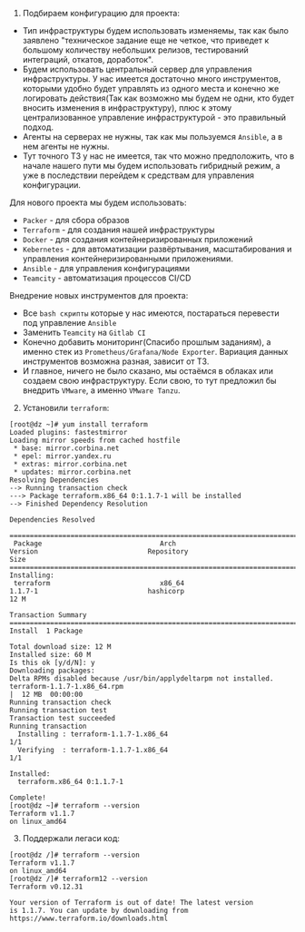 1. Подбираем конфигурацию для проекта:
* Тип инфраструктуры будем использовать изменяемы, так как было заявлено "техническое задание еще не четкое, что приведет к большому количеству небольших релизов, тестирований интеграций, откатов, доработок".
* Будем использовать центральный сервер для управления инфраструктуры. У нас имеется достаточно много инструментов, которыми удобно будет управлять из одного места и конечно же логировать действия(Так как возможно мы будем не одни, кто будет вносить изменения в инфраструктуру), плюс к этому централизованное управление инфраструктурой - это правильный подход.
* Агенты на серверах не нужны, так как мы пользуемся `Ansible`, а в нем агенты не нужны.
* Тут точного ТЗ у нас не имеется, так что можно предположить, что в начале нашего пути мы будем использовать гибридный режим, а уже в последствии перейдем к средствам для управления конфигурации.
	
Для нового проекта мы будем использовать:
* `Packer` - для сбора образов
* `Terraform` - для создания нашей инфраструктуры
* `Docker` - для создания контейнеризированных приложений
* `Kebernetes` - для автоматизации развёртывания, масштабирования и управления контейнеризированными приложениями.
* `Ansible` - для управления конфигурациями
* `Teamcity` - автоматизация процессов CI/CD

Внедрение новых инструментов для проекта:
* Все `bash скрипты` которые у нас имеются, постараться перевести под управление `Ansible`
* Заменить `Teamcity` на `Gitlab CI`
* Конечно добавить мониторинг(Спасибо прошлым заданиям), а именно стек из `Prometheus/Grafana/Node Exporter`. Вариация данных инструментов возможна разная, зависит от ТЗ.
* И главное, ничего не было сказано, мы остаёмся в облаках или создаем свою инфраструктуру. Если свою, то тут предложил бы внедрить `VMware`, а именно `VMware Tanzu`.
2. Установили `terraform`:
```
[root@dz ~]# yum install terraform
Loaded plugins: fastestmirror
Loading mirror speeds from cached hostfile
 * base: mirror.corbina.net
 * epel: mirror.yandex.ru
 * extras: mirror.corbina.net
 * updates: mirror.corbina.net
Resolving Dependencies
--> Running transaction check
---> Package terraform.x86_64 0:1.1.7-1 will be installed
--> Finished Dependency Resolution

Dependencies Resolved

==================================================================================================================================================
 Package                             Arch                             Version                           Repository                           Size
==================================================================================================================================================
Installing:
 terraform                           x86_64                           1.1.7-1                           hashicorp                            12 M

Transaction Summary
==================================================================================================================================================
Install  1 Package

Total download size: 12 M
Installed size: 60 M
Is this ok [y/d/N]: y
Downloading packages:
Delta RPMs disabled because /usr/bin/applydeltarpm not installed.
terraform-1.1.7-1.x86_64.rpm                                                                                               |  12 MB  00:00:00
Running transaction check
Running transaction test
Transaction test succeeded
Running transaction
  Installing : terraform-1.1.7-1.x86_64                                                                                                       1/1
  Verifying  : terraform-1.1.7-1.x86_64                                                                                                       1/1

Installed:
  terraform.x86_64 0:1.1.7-1

Complete!
[root@dz ~]# terraform --version
Terraform v1.1.7
on linux_amd64
```
3. Поддержали легаси код:
```
[root@dz /]# terraform --version
Terraform v1.1.7
on linux_amd64
[root@dz /]# terraform12 --version
Terraform v0.12.31

Your version of Terraform is out of date! The latest version
is 1.1.7. You can update by downloading from https://www.terraform.io/downloads.html
```
